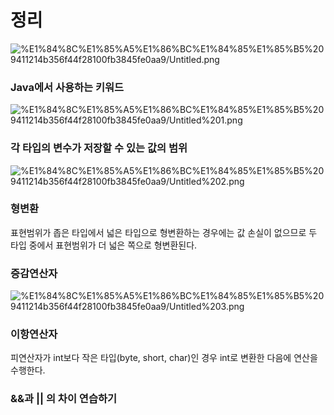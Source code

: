 # 정리

![%E1%84%8C%E1%85%A5%E1%86%BC%E1%84%85%E1%85%B5%209411214b356f44f28100fb3845fe0aa9/Untitled.png](%E1%84%8C%E1%85%A5%E1%86%BC%E1%84%85%E1%85%B5%209411214b356f44f28100fb3845fe0aa9/Untitled.png)

### Java에서 사용하는 키워드

![%E1%84%8C%E1%85%A5%E1%86%BC%E1%84%85%E1%85%B5%209411214b356f44f28100fb3845fe0aa9/Untitled%201.png](%E1%84%8C%E1%85%A5%E1%86%BC%E1%84%85%E1%85%B5%209411214b356f44f28100fb3845fe0aa9/Untitled%201.png)

### 각 타입의 변수가 저장할 수 있는 값의 범위

![%E1%84%8C%E1%85%A5%E1%86%BC%E1%84%85%E1%85%B5%209411214b356f44f28100fb3845fe0aa9/Untitled%202.png](%E1%84%8C%E1%85%A5%E1%86%BC%E1%84%85%E1%85%B5%209411214b356f44f28100fb3845fe0aa9/Untitled%202.png)

### 형변환

표현범위가 좁은 타입에서 넓은 타입으로 형변환하는 경우에는 값 손실이 없으므로 두 타입 중에서 표현범위가 더 넓은 쪽으로 형변환된다.

### 증감연산자

![%E1%84%8C%E1%85%A5%E1%86%BC%E1%84%85%E1%85%B5%209411214b356f44f28100fb3845fe0aa9/Untitled%203.png](%E1%84%8C%E1%85%A5%E1%86%BC%E1%84%85%E1%85%B5%209411214b356f44f28100fb3845fe0aa9/Untitled%203.png)

### 이항연산자

피연산자가 int보다 작은 타입(byte, short, char)인 경우 int로 변환한 다음에 연산을 수행한다.

### &&과 || 의 차이 연습하기